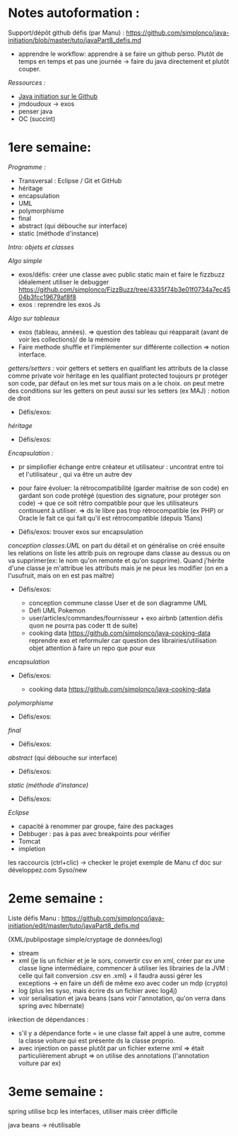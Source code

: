 # Notes autoformation :

Support/dépôt github défis (par Manu) : <https://github.com/simplonco/java-initiation/blob/master/tuto/javaPart8_defis.md>
* apprendre le workflow: apprendre à se faire un github perso. Plutôt de temps en temps et pas une journée -> faire du java directement et plutôt couper.

_Ressources :_

- [Java initiation sur le Github](https://github.com/simplonco/java-initiation/tree/master/tuto)
- jmdoudoux -> exos
- penser java
- OC (succint)

# 1ere semaine:

_Programme :_

- Transversal : Eclipse / Git et GitHub
- héritage
- encapsulation
- UML
- polymorphisme
- final
- abstract (qui débouche sur interface)
- static (méthode d'instance)

_Intro: objets et classes_

_Algo simple_

- exos/défis: créer une classe avec public static main et faire le fizzbuzz idéalement utiliser le debugger <https://github.com/simplonco/FizzBuzz/tree/4335f74b3e01f0734a7ec4504b3fcc19679af8f8>
- exos : reprendre les exos Js

_Algo sur tableaux_

- exos (tableau, années). => question des tableau qui réapparait (avant de voir les collections)/ de la mémoire
- Faire methode shuffle et l'implémenter sur différente collection => notion interface.

_getters/setters :_ voir getters et setters en qualifiant les attributs de la classe comme private voir héritage en les qualifiant protected toujours pr protéger son code, par défaut on les met sur tous mais on a le choix. on peut metre des conditions sur les getters on peut aussi sur les setters (ex MAJ) : notion de droit

- Défis/exos:

_héritage_

- Défis/exos:

_Encapsulation :_

- pr simpliofier échange entre créateur et utilisateur : uncontrat entre toi et l'utilisateur , qui va être un autre dev
- pour faire évoluer: la rétrocompatibilité (garder maitrise de son code) en gardant son code protégé (question des signature, pour protéger son code) -> que ce soit rétro compatible pour que les utilisateurs continuent à utiliser. => ds le libre pas trop rétrocompatible (ex PHP) or Oracle le fait ce qui fait qu'il est rétrocompatible (depuis 15ans)

- Défis/exos: trouver exos sur encapsulation

_conception classes:UML_ on part du détail et on généralise on créé ensuite les relations on liste les attrib puis on regroupe dans classe au dessus ou on va supprimer(ex: le nom qu'on remonte et qu'on supprime). Quand j'hérite d'une classe je m'attribue les attributs mais je ne peux les modifier (on en a l'usufruit, mais on en est pas maître)

- Défis/exos:

  - conception commune classe User et de son diagramme UML
  - Défi UML Pokemon
  - user/articles/commandes/fournisseur + exo airbnb (attention défis quon ne pourra pas coder tt de suite)
  - cooking data <https://github.com/simplonco/java-cooking-data> reprendre exo et reformuler car question des librairies/utilisation objet attention à faire un repo que pour eux

_encapsulation_

- Défis/exos:

  - cooking data <https://github.com/simplonco/java-cooking-data>

_polymorphisme_

- Défis/exos:

_final_

- Défis/exos:

_abstract_ (qui débouche sur interface)

- Défis/exos:

_static (méthode d'instance)_

- Défis/exos:

_Eclipse_

- capacité à renommer par groupe, faire des packages
- Debbuger : pas à pas avec breakpoints pour vérifier
- Tomcat
- impletion

les raccourcis (ctrl+clic) -> checker le projet exemple de Manu cf doc sur développez.com Syso/new

# 2eme semaine :

Liste défis Manu : <https://github.com/simplonco/java-initiation/edit/master/tuto/javaPart8_defis.md>

(XML/publipostage simple/cryptage de données/log)

- stream
- xml (je lis un fichier et je le sors, convertir csv en xml, créer par ex une classe ligne intermédiaire, commencer à utiliser les librairies de la JVM : celle qui fait conversion .csv en .xml) + il faudra aussi gérer les exceptions -> en faire un défi de même exo avec coder un mdp (crypto)
- log (plus les syso, mais écrire ds un fichier avec log4j)
- voir serialisation et java beans (sans voir l'annotation, qu'on verra dans spring avec hibernate)

inkection de dépendances :

- s'il y a dépendance forte = ie une classe fait appel à une autre, comme la classe voiture qui est présente ds la classe proprio.
- avec injection on passe plutôt par un fichier externe xml => était particulièrement abrupt => on utilise des annotations (l'annotation voiture par ex)

# 3eme semaine :

spring utilise bcp les interfaces, utiliser mais créer difficile

java beans -> réutilisable

